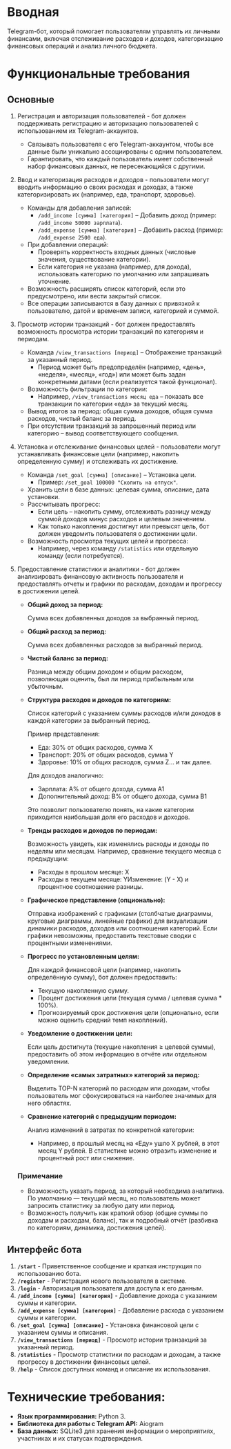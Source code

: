 # Вводная

Telegram-бот, который помогает пользователям управлять их личными финансами, включая отслеживание расходов и доходов, категоризацию финансовых операций и анализ личного бюджета.

# **Функциональные требования**

## Основные

1. Регистрация и авторизация пользователей - бот должен поддерживать регистрацию и авторизацию пользователей с использованием их Telegram-аккаунтов.
    - Связывать пользователя с его Telegram-аккаунтом, чтобы все данные были уникально ассоциированы с одним пользователем.
    - Гарантировать, что каждый пользователь имеет собственный набор финансовых данных, не пересекающийся с другими.
2. Ввод и категоризация расходов и доходов - пользователи могут вводить информацию о своих расходах и доходах, а также категоризировать их (например, еда, транспорт, здоровье).
    - Команды для добавления записей:
        - `/add_income [сумма] [категория]` – Добавить доход (пример: `/add_income 50000 зарплата`).
        - `/add_expense [сумма] [категория]` – Добавить расход (пример: `/add_expense 2500 еда`).
    - При добавлении операций:
        - Проверять корректность входных данных (числовые значения, существование категории).
        - Если категория не указана (например, для дохода), использовать категорию по умолчанию или запрашивать уточнение.
    - Возможность расширять список категорий, если это предусмотрено, или вести закрытый список.
    - Все операции записываются в базу данных с привязкой к пользователю, датой и временем записи, категорией и суммой.
3. Просмотр истории транзакций - бот должен предоставлять возможность просмотра истории транзакций по категориям и периодам.
    - Команда `/view_transactions [период]` – Отображение транзакций за указанный период.
        - Период может быть предопределён (например, «день», «неделя», «месяц», «год») или может быть задан конкретными датами (если реализуется такой функционал).
    - Возможность фильтрации по категории:
        - Например, `/view_transactions месяц еда` – показать все транзакции по категории «еда» за текущий месяц.
    - Вывод итогов за период: общая сумма доходов, общая сумма расходов, чистый баланс за период.
    - При отсутствии транзакций за запрошенный период или категорию – вывод соответствующего сообщения.
4. Установка и отслеживание финансовых целей - пользователи могут устанавливать финансовые цели (например, накопить определенную сумму) и отслеживать их достижение.
    - Команда `/set_goal [сумма] [описание]` – Установка цели.
        - Пример: `/set_goal 100000 "Скопить на отпуск"`.
    - Хранить цели в базе данных: целевая сумма, описание, дата установки.
    - Рассчитывать прогресс:
        - Если цель – накопить сумму, отслеживать разницу между суммой доходов минус расходов и целевым значением.
        - Как только накопления достигнут или превысят цель, бот должен уведомить пользователя о достижении цели.
    - Возможность просмотра текущих целей и прогресса:
        - Например, через команду `/statistics` или отдельную команду (если потребуется).
5. Предоставление статистики и аналитики - бот должен анализировать финансовую активность пользователя и предоставлять отчеты и графики по расходам, доходам и прогрессу в достижении целей.
    - **Общий доход за период:**
        
        Сумма всех добавленных доходов за выбранный период.
        
    - **Общий расход за период:**
        
        Сумма всех добавленных расходов за выбранный период.
        
    - **Чистый баланс за период:**
        
        Разница между общим доходом и общим расходом, позволяющая оценить, был ли период прибыльным или убыточным.
        
    - **Структура расходов и доходов по категориям:**
        
        Список категорий с указанием суммы расходов и/или доходов в каждой категории за выбранный период.
        
        Пример представления:
        
        - Еда: 30% от общих расходов, сумма X
        - Транспорт: 20% от общих расходов, сумма Y
        - Здоровье: 10% от общих расходов, сумма Z… и так далее.
        
        Для доходов аналогично:
        
        - Зарплата: A% от общего дохода, сумма A1
        - Дополнительный доход: B% от общего дохода, сумма B1
        
        Это позволит пользователю понять, на какие категории приходится наибольшая доля его расходов и доходов.
        
    - **Тренды расходов и доходов по периодам:**
        
        Возможность увидеть, как изменялись расходы и доходы по неделям или месяцам. Например, сравнение текущего месяца с предыдущим:
        
        - Расходы в прошлом месяце: X
        - Расходы в текущем месяце: YИзменение: (Y - X) и процентное соотношение разницы.
    - **Графическое представление (опционально):**
        
        Отправка изображений с графиками (столбчатые диаграммы, круговые диаграммы, линейные графики) для визуализации динамики расходов, доходов или соотношения категорий. Если графики невозможны, предоставить текстовые сводки с процентными изменениями.
        
    - **Прогресс по установленным целям:**
        
        Для каждой финансовой цели (например, накопить определённую сумму), бот должен предоставить:
        
        - Текущую накопленную сумму.
        - Процент достижения цели (текущая сумма / целевая сумма * 100%).
        - Прогнозируемый срок достижения цели (опционально, если можно оценить средний темп накоплений).
    - **Уведомление о достижении цели:**
        
        Если цель достигнута (текущие накопления ≥ целевой суммы), предоставить об этом информацию в отчёте или отдельном уведомлении.
        
    - **Определение «самых затратных» категорий за период:**
        
        Выделить TOP-N категорий по расходам или доходам, чтобы пользователь мог сфокусироваться на наиболее значимых для него областях.
        
    - **Сравнение категорий с предыдущим периодом:**
        
        Анализ изменений в затратах по конкретной категории:
        
        - Например, в прошлый месяц на «Еду» ушло X рублей, в этот месяц Y рублей. В статистике можно отразить изменение и процентный рост или снижение.
    
    ### Примечание
    
    - Возможность указать период, за который необходима аналитика. По умолчанию — текущий месяц, но пользователь может запросить статистику за любую дату или период.
    - Возможность получить как краткий обзор (общие суммы по доходам и расходам, баланс), так и подробный отчёт (разбивка по категориям, динамика, достижения целей).

## **Интерфейс бота**

1. **`/start`** - Приветственное сообщение и краткая инструкция по использованию бота.
2. **`/register`** - Регистрация нового пользователя в системе.
3. **`/login`** - Авторизация пользователя для доступа к его данным.
4. **`/add_income [сумма] [категория]`** - Добавление дохода с указанием суммы и категории.
5. **`/add_expense [сумма] [категория]`** - Добавление расхода с указанием суммы и категории.
6. **`/set_goal [сумма] [описание]`** - Установка финансовой цели с указанием суммы и описания.
7. **`/view_transactions [период]`** - Просмотр истории транзакций за указанный период.
8. **`/statistics`** - Просмотр статистики по расходам и доходам, а также прогрессу в достижении финансовых целей.
9. **`/help`** - Список доступных команд и описание их использования.


# **Технические требования:**

- **Язык программирования:** Python 3.
- **Библиотека для работы с Telegram API:** Aiogram
- **База данных:** SQLite3 для хранения информации о мероприятиях, участниках и их статусах подтверждения.



